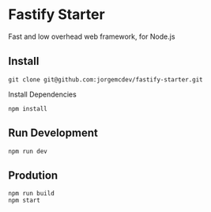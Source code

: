 # Fastify Starter

Fast and low overhead web framework, for Node.js

## Install

```
git clone git@github.com:jorgemcdev/fastify-starter.git
```

Install Dependencies

```
npm install
```

## Run Development

```
npm run dev
```

## Prodution

```
npm run build
npm start
```

